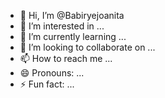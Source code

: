 - 👋 Hi, I’m @Babiryejoanita
- 👀 I’m interested in ...
- 🌱 I’m currently learning ...
- 💞️ I’m looking to collaborate on ...
- 📫 How to reach me ...
- 😄 Pronouns: ...
- ⚡ Fun fact: ...

<!---
Babiryejoanita/Babiryejoanita is a ✨ special ✨ repository because its `README.md` (this file) appears on your GitHub profile.
You can click the Preview link to take a look at your changes.
--->
